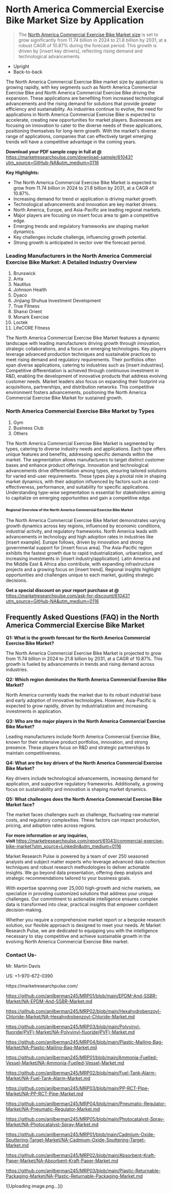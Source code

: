 <h1>North America Commercial Exercise Bike Market&nbsp;Size by Application</h1><blockquote><p>The <a href="https://marketresearchpulse.com/download-sample/61043?utm_source=GitHub-NA&amp;utm_medium=0116">North America Commercial Exercise Bike Market size</a> is set to grow significantly from 11.74 billion in 2024 to 21.8 billion by 2031, at a robust CAGR of 10.87% during the forecast period. This growth is driven by [insert key drivers], reflecting rising demand and technological advancements.</p></blockquote><ul><li>Upright<li> Back-to-back</li></ul><p>The North America Commercial Exercise Bike market size by application is growing rapidly, with key segments such as North America Commercial Exercise Bike and North America Commercial Exercise Bike driving the expansion. These applications are benefiting from increased technological advancements and the rising demand for solutions that provide greater efficiency and sustainability. As industries continue to evolve, the need for applications in North America Commercial Exercise Bike is expected to accelerate, creating new opportunities for market players. Businesses are focusing on innovation to cater to the diverse needs of these applications, positioning themselves for long-term growth. With the market's diverse range of applications, companies that can effectively target emerging trends will have a competitive advantage in the coming years.</p><p><strong>Download your PDF sample copy in full at @ </strong><a href="https://marketresearchpulse.com/download-sample/61043?utm_source=GitHub-NA&amp;utm_medium=0116">https://marketresearchpulse.com/download-sample/61043?utm_source=GitHub-NA&amp;utm_medium=0116</a></p><p><strong>Key Highlights: </strong></p><ul><li>The North America Commercial Exercise Bike Market is expected to grow from 11.74 billion in 2024 to 21.8 billion by 2031, at a CAGR of 10.87%.</li><li>Increasing demand for trend or application is driving market growth.</li><li>Technological advancements and innovation are key market drivers.</li><li>North America, Europe, and Asia-Pacific are leading regional markets.</li><li>Major players are focusing on insert focus area to gain a competitive edge.</li><li>Emerging trends and regulatory frameworks are shaping market dynamics.</li><li>Key challenges include challenge, influencing growth potential.</li><li>Strong growth is anticipated in sector over the forecast period.</li></ul><h3>Leading Manufacturers in the North America Commercial Exercise Bike Market: A Detailed Industry Overview</h3><ol><li>Brunswick</li><li>Anta</li><li>Nautilus</li><li>Johnson Health</li><li>Dyaco</li><li>Jinjiang Shuhua Investment Development</li><li>True Fitness</li><li>Shanxi Orient</li><li>Monark Exercise</li><li>Loctek</li><li>LifeCORE Fitness</li></ol><div class="flex max-w-full flex-col flex-grow"><div class="min-h-8 text-message flex w-full flex-col items-end gap-2 whitespace-normal break-words [.text-message+&amp;]:mt-5" dir="auto" data-message-author-role="assistant" data-message-id="fd8432e4-4910-450d-b182-61b7bfb0a01f" data-message-model-slug="gpt-4o"><div class="flex w-full flex-col gap-1 empty:hidden first:pt-[3px]"><div class="markdown prose w-full break-words dark:prose-invert light"><p>The North America Commercial Exercise Bike Market features a dynamic landscape with leading manufacturers driving growth through innovation, strategic collaborations, and a focus on emerging technologies. Key players leverage advanced production techniques and sustainable practices to meet rising demand and regulatory requirements. Their portfolios often span diverse applications, catering to industries such as [insert industries]. Competitive differentiation is achieved through continuous investment in R&amp;D, enabling the development of innovative products that address evolving customer needs. Market leaders also focus on expanding their footprint via acquisitions, partnerships, and distribution networks. This competitive environment fosters advancements, positioning the North America Commercial Exercise Bike Market for sustained growth.</p></div></div></div></div><h3>North America Commercial Exercise Bike Market by Types</h3><ol><li>Gym<li> Business Club<li> Others</li></ol><div class="flex max-w-full flex-col flex-grow"><div class="min-h-8 text-message flex w-full flex-col items-end gap-2 whitespace-normal break-words [.text-message+&amp;]:mt-5" dir="auto" data-message-author-role="assistant" data-message-id="084470be-0bb7-4664-bddf-5156b4f41249" data-message-model-slug="gpt-4o-mini"><div class="flex w-full flex-col gap-1 empty:hidden first:pt-[3px]"><div class="markdown prose w-full break-words dark:prose-invert light"><p>The North America Commercial Exercise Bike Market is segmented by types, catering to diverse industry needs and applications. Each type offers unique features and benefits, addressing specific demands within the market. The segmentation allows manufacturers to target distinct customer bases and enhance product offerings. Innovation and technological advancements drive differentiation among types, ensuring tailored solutions for varied end-user requirements. These types play a pivotal role in shaping market dynamics, with their adoption influenced by factors such as cost-effectiveness, performance, and suitability for specific applications. Understanding type-wise segmentation is essential for stakeholders aiming to capitalize on emerging opportunities and gain a competitive edge.</p></div></div></div></div><h3><span style="font-size: 11px;">Regional Overview of the North America Commercial Exercise Bike Market</span></h3><div class="flex max-w-full flex-col flex-grow"><div class="min-h-8 text-message flex w-full flex-col items-end gap-2 whitespace-normal break-words [.text-message+&amp;]:mt-5" dir="auto" data-message-author-role="assistant" data-message-id="e9038762-ce64-4e30-91c9-9bd413514231" data-message-model-slug="gpt-4o-mini"><div class="flex w-full flex-col gap-1 empty:hidden first:pt-[3px]"><div class="markdown prose w-full break-words dark:prose-invert light"><p>The North America Commercial Exercise Bike Market demonstrates varying growth dynamics across key regions, influenced by economic conditions, industrial activity, and regulatory frameworks. North America leads with advancements in technology and high adoption rates in industries like [insert example]. Europe follows, driven by innovation and strong governmental support for [insert focus area]. The Asia-Pacific region exhibits the fastest growth due to rapid industrialization, urbanization, and increasing investments in [insert industry/application]. Latin America and the Middle East &amp; Africa also contribute, with expanding infrastructure projects and a growing focus on [insert trend]. Regional insights highlight opportunities and challenges unique to each market, guiding strategic decisions.</p></div></div></div></div><p><strong>Get a special discount on your report purchase at @ </strong><a href="https://marketresearchpulse.com/ask-for-discount/61043?utm_source=GitHub-NA&amp;utm_medium=0116">https://marketresearchpulse.com/ask-for-discount/61043?utm_source=GitHub-NA&amp;utm_medium=0116</a></p><h2>Frequently Asked Questions (FAQ) in the North America Commercial Exercise Bike Market</h2><p><strong>Q1: What is the growth forecast for the North America Commercial Exercise Bike Market?</strong></p><p>The North America Commercial Exercise Bike Market is projected to grow from 11.74 billion in 2024 to 21.8 billion by 2031, at a CAGR of 10.87%. This growth is fueled by advancements in trends and rising demand across industries.</p><p><strong>Q2: Which region dominates the North America Commercial Exercise Bike Market?</strong></p><p>North America currently leads the market due to its robust industrial base and early adoption of innovative technologies. However, Asia-Pacific is expected to grow rapidly, driven by industrialization and increasing investments in application.</p><p><strong>Q3: Who are the major players in the North America Commercial Exercise Bike Market?</strong></p><p>Leading manufacturers include North America Commercial Exercise Bike, known for their extensive product portfolios, innovation, and strong presence. These players focus on R&amp;D and strategic partnerships to maintain competitiveness.</p><p><strong>Q4: What are the key drivers of the North America Commercial Exercise Bike Market?</strong></p><p>Key drivers include technological advancements, increasing demand for application, and supportive regulatory frameworks. Additionally, a growing focus on sustainability and innovation is shaping market dynamics.</p><p><strong>Q5: What challenges does the North America Commercial Exercise Bike Market face?</strong></p><p>The market faces challenges such as challenge, fluctuating raw material costs, and regulatory complexities. These factors can impact production, pricing, and adoption rates across regions.</p><p><strong>For more information or any inquiries, visit&nbsp;</strong><a href="https://marketresearchpulse.com/report/61043/commercial-exercise-bike-market?utm_source=Linkedin&utm_medium=0116">https://marketresearchpulse.com/report/61043/commercial-exercise-bike-market?utm_source=Linkedin&utm_medium=0116</a></p><p>Market Research Pulse is powered by a team of over 250 seasoned analysts and subject matter experts who leverage advanced data collection techniques and robust research methodologies to deliver actionable insights. We go beyond data presentation, offering deep analysis and strategic recommendations tailored to your business goals.</p><p>With expertise spanning over 25,000 high-growth and niche markets, we specialize in providing customized solutions that address your unique challenges. Our commitment to actionable intelligence ensures complex data is transformed into clear, practical insights that empower confident decision-making.</p><p>Whether you require a comprehensive market report or a bespoke research solution, our flexible approach is designed to meet your needs. At Market Research Pulse, we are dedicated to equipping you with the intelligence necessary to stay competitive and achieve sustainable growth in the evolving North America Commercial Exercise Bike market.</p><h3><strong>Contact Us-</strong></h3><p>Mr. Martin Davis</p><p>US: +1-970-672-0390</p><p>https://marketresearchpulse.com/</p><p><a href="https://github.com/anilberman245/MRP01/blob/main/EPDM-And-SSBR-Market/NA-EPDM-And-SSBR-Market.md">https://github.com/anilberman245/MRP01/blob/main/EPDM-And-SSBR-Market/NA-EPDM-And-SSBR-Market.md</a></p><p><a href="https://github.com/anilberman245/MRP02/blob/main/Hexahydrobenzoyl-Chloride-Market/NA-Hexahydrobenzoyl-Chloride-Market.md">https://github.com/anilberman245/MRP02/blob/main/Hexahydrobenzoyl-Chloride-Market/NA-Hexahydrobenzoyl-Chloride-Market.md</a></p><p><a href="https://github.com/anilberman245/MRP03/blob/main/Polyvinyl-fluoride(PVF)-Market/NA-Polyvinyl-fluoride(PVF)-Market.md">https://github.com/anilberman245/MRP03/blob/main/Polyvinyl-fluoride(PVF)-Market/NA-Polyvinyl-fluoride(PVF)-Market.md</a></p><p><a href="https://github.com/anilberman245/MRP04/blob/main/Plastic-Mailing-Bag-Market/NA-Plastic-Mailing-Bag-Market.md">https://github.com/anilberman245/MRP04/blob/main/Plastic-Mailing-Bag-Market/NA-Plastic-Mailing-Bag-Market.md</a></p><p><a href="https://github.com/anilberman245/MRP01/blob/main/Ammonia-Fuelled-Vessel-Market/NA-Ammonia-Fuelled-Vessel-Market.md">https://github.com/anilberman245/MRP01/blob/main/Ammonia-Fuelled-Vessel-Market/NA-Ammonia-Fuelled-Vessel-Market.md</a></p><p><a href="https://github.com/anilberman245/MRP02/blob/main/Fuel-Tank-Alarm-Market/NA-Fuel-Tank-Alarm-Market.md">https://github.com/anilberman245/MRP02/blob/main/Fuel-Tank-Alarm-Market/NA-Fuel-Tank-Alarm-Market.md</a></p><p><a href="https://github.com/anilberman245/MRP03/blob/main/PP-RCT-Pipe-Market/NA-PP-RCT-Pipe-Market.md">https://github.com/anilberman245/MRP03/blob/main/PP-RCT-Pipe-Market/NA-PP-RCT-Pipe-Market.md</a></p><p><a href="https://github.com/anilberman245/MRP04/blob/main/Pneumatic-Regulator-Market/NA-Pneumatic-Regulator-Market.md">https://github.com/anilberman245/MRP04/blob/main/Pneumatic-Regulator-Market/NA-Pneumatic-Regulator-Market.md</a></p><p><a href="https://github.com/anilberman245/MRP05/blob/main/Photocatalyst-Spray-Market/NA-Photocatalyst-Spray-Market.md">https://github.com/anilberman245/MRP05/blob/main/Photocatalyst-Spray-Market/NA-Photocatalyst-Spray-Market.md</a></p><p><a href="https://github.com/anilberman245/MRP01/blob/main/Cadmium-Oxide-Sputtering-Target-Market/NA-Cadmium-Oxide-Sputtering-Target-Market.md">https://github.com/anilberman245/MRP01/blob/main/Cadmium-Oxide-Sputtering-Target-Market/NA-Cadmium-Oxide-Sputtering-Target-Market.md</a></p><p><a href="https://github.com/anilberman245/MRP02/blob/main/Absorbent-Kraft-Paper-Market/NA-Absorbent-Kraft-Paper-Market.md">https://github.com/anilberman245/MRP02/blob/main/Absorbent-Kraft-Paper-Market/NA-Absorbent-Kraft-Paper-Market.md</a></p><p><a href="https://github.com/anilberman245/MRP03/blob/main/Plastic-Returnable-Packaging-Market/NA-Plastic-Returnable-Packaging-Market.md">https://github.com/anilberman245/MRP03/blob/main/Plastic-Returnable-Packaging-Market/NA-Plastic-Returnable-Packaging-Market.md</a></p>
![Uploading image.png…]()
